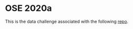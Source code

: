 # OSE 2020a

This is the data challenge associated with the following [repo](https://github.com/ocean-data-challenges/2021a_SSH_mapping_OSE).
